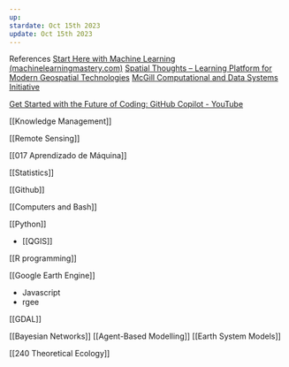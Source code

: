```yaml
---
up: 
stardate: Oct 15th 2023
update: Oct 15th 2023
---
```

References
[Start Here with Machine Learning (machinelearningmastery.com)](https://machinelearningmastery.com/start-here/)
[Spatial Thoughts – Learning Platform for Modern Geospatial Technologies](https://spatialthoughts.com/)
[McGill Computational and Data Systems Initiative](https://mcgill-cdsi.libcal.com/)

[Get Started with the Future of Coding: GitHub Copilot - YouTube](https://www.youtube.com/watch?v=Fi3AJZZregI&t=99s)

[[Knowledge Management]]

[[Remote Sensing]]

[[017 Aprendizado de Máquina]]

[[Statistics]]

[[Github]]

[[Computers and Bash]]


[[Python]]
- [[QGIS]]

[[R programming]]

[[Google Earth Engine]]
- Javascript
- rgee


[[GDAL]]


[[Bayesian Networks]]
[[Agent-Based Modelling]]
[[Earth System Models]]

[[240 Theoretical Ecology]]